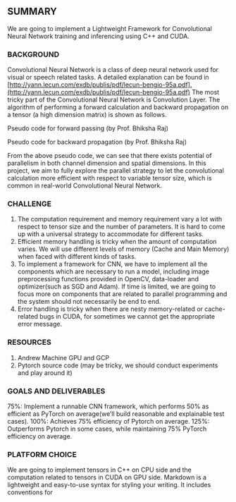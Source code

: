 ## SUMMARY
We are going to implement a Lightweight Framework for Convolutional Neural Network training and inferencing using C++ and CUDA.

### BACKGROUND
Convolutional Neural Network is a class of deep neural network used for visual or speech related tasks. A detailed explanation can be found in [http://yann.lecun.com/exdb/publis/pdf/lecun-bengio-95a.pdf].(http://yann.lecun.com/exdb/publis/pdf/lecun-bengio-95a.pdf) The most tricky part of the Convolutional Neural Network is Convolution Layer. The algorithm of performing a forward calculation and backward propagation on a tensor (a high dimension matrix) is shown as follows. 

Pseudo code for forward passing (by Prof. Bhiksha Raj) 

Pseudo code for backward propagation (by Prof. Bhiksha Raj) 

From the above pseudo code, we can see that there exists potential of parallelism in both channel dimension and spatial dimensions. In this project, we aim to fully explore the parallel strategy to let the convolutional calculation more efficient with respect to variable tensor size, which is common in real-world Convolutional Neural Network. 

### CHALLENGE
1. The computation requirement and memory requirement vary a lot with respect to tensor size and the number of parameters. It is hard to come up with a universal strategy to accommodate for different tasks. 
2. Efficient memory handling is tricky when the amount of computation varies. We will use different levels of memory (Cache and Main Memory) when faced with different kinds of tasks. 
3. To implement a framework for CNN, we have to implement all the components which are necessary to run a model, including image preprocessing functions provided in OpenCV, data-loader and optimizer(such as SGD and Adam). If time is limited, we are going to focus more on components that are related to parallel programming and the system should not necessarily be end to end. 
4. Error handling is tricky when there are nesty memory-related or cache-related bugs in CUDA, for sometimes we cannot get the appropriate error message.

### RESOURCES
1. Andrew Machine GPU and GCP 
2. Pytorch source code (may be tricky, we should conduct experiments and play around it) 

### GOALS AND DELIVERABLES
75%: Implement a runnable CNN framework, which performs 50% as efficient as PyTorch on average(we’ll build reasonable and explainable test cases). 
100%: Achieves 75% efficiency of Pytorch on average. 
125%: Outperforms Pytorch in some cases, while maintaining 75% PyTorch efficiency on average. 

### PLATFORM CHOICE
We are going to implement tensors in C++ on CPU side and the computation related to tensors in CUDA on GPU side.
Markdown is a lightweight and easy-to-use syntax for styling your writing. It includes conventions for
